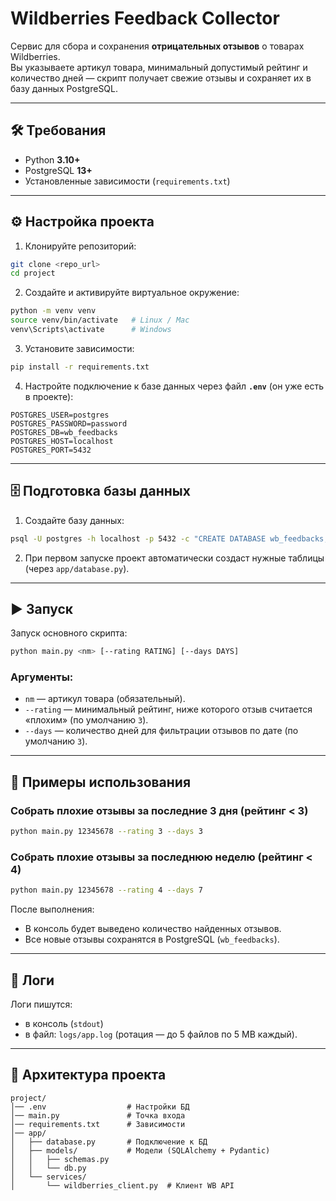# Wildberries Feedback Collector

Сервис для сбора и сохранения **отрицательных отзывов** о товарах Wildberries.  
Вы указываете артикул товара, минимальный допустимый рейтинг и количество дней — скрипт получает свежие отзывы и сохраняет их в базу данных PostgreSQL.

---

## 🛠 Требования

- Python **3.10+**
- PostgreSQL **13+**
- Установленные зависимости (`requirements.txt`)

---

## ⚙️ Настройка проекта

1. Клонируйте репозиторий:

```bash
git clone <repo_url>
cd project
```

2. Создайте и активируйте виртуальное окружение:

```bash
python -m venv venv
source venv/bin/activate   # Linux / Mac
venv\Scripts\activate      # Windows
```

3. Установите зависимости:

```bash
pip install -r requirements.txt
```

4. Настройте подключение к базе данных через файл **`.env`** (он уже есть в проекте):

```env
POSTGRES_USER=postgres
POSTGRES_PASSWORD=password
POSTGRES_DB=wb_feedbacks
POSTGRES_HOST=localhost
POSTGRES_PORT=5432
```

---

## 🗄 Подготовка базы данных

1. Создайте базу данных:

```bash
psql -U postgres -h localhost -p 5432 -c "CREATE DATABASE wb_feedbacks;"
```

2. При первом запуске проект автоматически создаст нужные таблицы (через `app/database.py`).

---

## ▶️ Запуск

Запуск основного скрипта:

```bash
python main.py <nm> [--rating RATING] [--days DAYS]
```

### Аргументы:
- `nm` — артикул товара (обязательный).
- `--rating` — минимальный рейтинг, ниже которого отзыв считается «плохим» (по умолчанию `3`).
- `--days` — количество дней для фильтрации отзывов по дате (по умолчанию `3`).

---

## 📌 Примеры использования

### Собрать плохие отзывы за последние 3 дня (рейтинг < 3)
```bash
python main.py 12345678 --rating 3 --days 3
```

### Собрать плохие отзывы за последнюю неделю (рейтинг < 4)
```bash
python main.py 12345678 --rating 4 --days 7
```

После выполнения:
- В консоль будет выведено количество найденных отзывов.
- Все новые отзывы сохранятся в PostgreSQL (`wb_feedbacks`).

---

## 📝 Логи

Логи пишутся:
- в консоль (`stdout`)
- в файл: `logs/app.log` (ротация — до 5 файлов по 5 MB каждый).

---

## 📂 Архитектура проекта

```
project/
│── .env                  # Настройки БД
│── main.py               # Точка входа
│── requirements.txt      # Зависимости
│── app/
│   ├── database.py       # Подключение к БД
│   ├── models/           # Модели (SQLAlchemy + Pydantic)
│   │   ├── schemas.py
│   │   └── db.py
│   └── services/
│       └── wildberries_client.py  # Клиент WB API